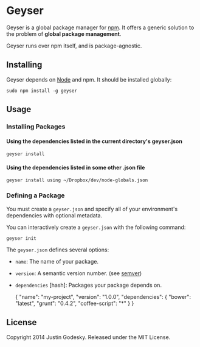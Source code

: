 # Geyser

Geyser is a global package manager for [npm](http://npmjs.org). It offers a generic solution to the problem of **global package management**.

Geyser runs over npm itself, and is package-agnostic.

## Installing

Geyser depends on [Node](http://nodejs.org) and npm. It should be installed globally:

    sudo npm install -g geyser

## Usage

### Installing Packages

#### Using the dependencies listed in the current directory's geyser.json

    geyser install

#### Using the dependencies listed in some other .json file
    
    geyser install using ~/Dropbox/dev/node-globals.json

### Defining a Package
You must create a `geyser.json` and specify all of your environment's dependencies with optional metadata.

You can interactively create a `geyser.json` with the following command:
  
    geyser init

The `geyser.json` defines several options:
  * `name`: The name of your package.
  * `version`: A semantic version number. (see [semver](http://semver.org))
  * `dependencies` [hash]: Packages your package depends on.


    {
      "name": "my-project",
      "version": "1.0.0",
      "dependencies": {
        "bower": "latest",
        "grunt": "0.4.2",
        "coffee-script": "*"
      }
    }

## License
Copyright 2014 Justin Godesky.
Released under the MIT License.